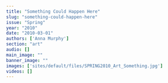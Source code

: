 ```yaml
---
title: "Something Could Happen Here"
slug: "something-could-happen-here"
issue: "Spring"
year: "2010"
date: "2010-03-01"
authors: ['Anna Murphy']
section: "art"
audio: []
main_image: ""
banner_image: ""
images: ['sites/default/files/SPRING2010_Art_Something.jpg']
videos: []
---
```

